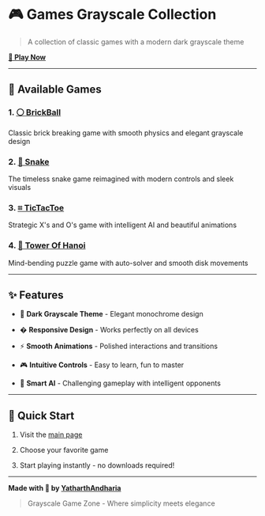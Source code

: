 
# 🎮 Games Grayscale Collection

  

> A collection of classic games with a modern dark grayscale theme

  

**[🚀 Play Now](https://yatharthandharia.github.io/games-grayscale/)**

  

---

  

## 🎯 Available Games

  

### 1. [⚪ BrickBall](https://yatharthandharia.github.io/games-grayscale/brickball.html)

  

Classic brick breaking game with smooth physics and elegant grayscale design

  

### 2. [🐍 Snake](https://yatharthandharia.github.io/games-grayscale/snake.html)

  

The timeless snake game reimagined with modern controls and sleek visuals

  

### 3. [⌗ TicTacToe](https://yatharthandharia.github.io/games-grayscale/tictactoe.html)

  

Strategic X's and O's game with intelligent AI and beautiful animations

  

### 4. [🗼 Tower Of Hanoi](https://yatharthandharia.github.io/games-grayscale/towerofhanoi.html)

  

Mind-bending puzzle game with auto-solver and smooth disk movements

  

---

  

## ✨ Features

  

- 🎨 **Dark Grayscale Theme** - Elegant monochrome design

- � **Responsive Design** - Works perfectly on all devices

- ⚡ **Smooth Animations** - Polished interactions and transitions

- 🎮 **Intuitive Controls** - Easy to learn, fun to master

- 🧠 **Smart AI** - Challenging gameplay with intelligent opponents

  

---

  

## 🚀 Quick Start

  

1. Visit the [main page](https://yatharthandharia.github.io/games-grayscale/)

2. Choose your favorite game

3. Start playing instantly - no downloads required!

  

---

  

**Made with 🩶 by [YatharthAndharia](https://in.linkedin.com/in/yatharth-andharia-b73506214)**

  

> Grayscale Game Zone - Where simplicity meets elegance